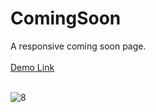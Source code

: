 # ComingSoon
A responsive coming soon page.<br><br>
<a href="https://jo-erl.github.io/ComingSoon/">Demo Link</a><br><br>

![8](https://github.com/Jo-erl/3dcarousel/assets/133300552/cba4ac7e-c82f-4dad-9c94-b0e05004b907)

